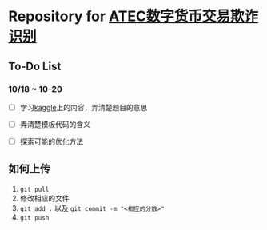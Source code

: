 # Repository for [ATEC数字货币交易欺诈识别](https://www.atecup.cn/trackDetail/2)

## To-Do List

### 10/18 ~ 10-20

- [ ] 学习[kaggle](https://www.kaggle.com/ellipticco/elliptic-data-set/code)上的内容，弄清楚题目的意思
- [ ] 弄清楚模板代码的含义
- [ ] 探索可能的优化方法



## 如何上传

1. `git pull`
2. 修改相应的文件
3. `git add .` 以及 `git commit -m "<相应的分数>"`
4. `git push`
